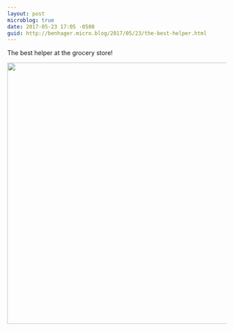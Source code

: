 ```yaml
---
layout: post
microblog: true
date: 2017-05-23 17:05 -0500
guid: http://benhager.micro.blog/2017/05/23/the-best-helper.html
---
```

The best helper at the grocery store!

<img src="http://benhager.micro.blog/uploads/2017/eca4f7bc29.jpg" width="600" height="600" style="height: auto" />
